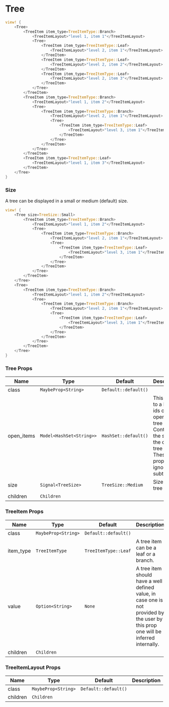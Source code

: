 # Tree

```rust demo
view! {
    <Tree>
        <TreeItem item_type=TreeItemType::Branch>
            <TreeItemLayout>"level 1, item 1"</TreeItemLayout>
            <Tree>
                <TreeItem item_type=TreeItemType::Leaf>
                    <TreeItemLayout>"level 2, item 1"</TreeItemLayout>
                </TreeItem>
                <TreeItem item_type=TreeItemType::Leaf>
                    <TreeItemLayout>"level 2, item 2"</TreeItemLayout>
                </TreeItem>
                <TreeItem item_type=TreeItemType::Leaf>
                    <TreeItemLayout>"level 2, item 3"</TreeItemLayout>
                </TreeItem>
            </Tree>
        </TreeItem>
        <TreeItem item_type=TreeItemType::Branch>
            <TreeItemLayout>"level 1, item 2"</TreeItemLayout>
            <Tree>
                <TreeItem item_type=TreeItemType::Branch>
                    <TreeItemLayout>"level 2, item 1"</TreeItemLayout>
                    <Tree>
                        <TreeItem item_type=TreeItemType::Leaf>
                            <TreeItemLayout>"level 3, item 1"</TreeItemLayout>
                        </TreeItem>
                    </Tree>
                </TreeItem>
            </Tree>
        </TreeItem>
        <TreeItem item_type=TreeItemType::Leaf>
            <TreeItemLayout>"level 1, item 3"</TreeItemLayout>
        </TreeItem>
    </Tree>
}
```

### Size

A tree can be displayed in a small or medium (default) size.

```rust demo
view! {
    <Tree size=TreeSize::Small>
        <TreeItem item_type=TreeItemType::Branch>
            <TreeItemLayout>"level 1, item 2"</TreeItemLayout>
            <Tree>
                <TreeItem item_type=TreeItemType::Branch>
                    <TreeItemLayout>"level 2, item 1"</TreeItemLayout>
                    <Tree>
                        <TreeItem item_type=TreeItemType::Leaf>
                            <TreeItemLayout>"level 3, item 1"</TreeItemLayout>
                        </TreeItem>
                    </Tree>
                </TreeItem>
            </Tree>
        </TreeItem>
    </Tree>
    <Tree>
        <TreeItem item_type=TreeItemType::Branch>
            <TreeItemLayout>"level 1, item 2"</TreeItemLayout>
            <Tree>
                <TreeItem item_type=TreeItemType::Branch>
                    <TreeItemLayout>"level 2, item 1"</TreeItemLayout>
                    <Tree>
                        <TreeItem item_type=TreeItemType::Leaf>
                            <TreeItemLayout>"level 3, item 1"</TreeItemLayout>
                        </TreeItem>
                    </Tree>
                </TreeItem>
            </Tree>
        </TreeItem>
    </Tree>
}
```

### Tree Props

| Name | Type | Default | Description |
| --- | --- | --- | --- |
| class | `MaybeProp<String>` | `Default::default()` |  |
| open_items | `Model<HashSet<String>>` | `HashSet::default()` | This refers to a list of ids of opened tree items. Controls the state of the open tree items. These property is ignored for subtrees. |
| size | `Signal<TreeSize>` | `TreeSize::Medium` | Size of the tree item. |
| children | `Children` |  |  |

### TreeItem Props

| Name | Type | Default | Description |
| --- | --- | --- | --- |
| class | `MaybeProp<String>` | `Default::default()` |  |
| item_type | `TreeItemType` | `TreeItemType::Leaf` | A tree item can be a leaf or a branch. |
| value | `Option<String>` | `None` | A tree item should have a well defined value, in case one is not provided by the user by this prop one will be inferred internally. |
| children | `Children` |  |  |

### TreeItemLayout Props

| Name     | Type                | Default              | Description |
| -------- | ------------------- | -------------------- | ----------- |
| class    | `MaybeProp<String>` | `Default::default()` |             |
| children | `Children`          |                      |             |
